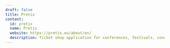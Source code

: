 ```yaml
---
draft: false
title: Pretix
content:
  id: pretix
  name: Pretix
  website: https://pretix.eu/about/en/
  description: Ticket shop application for conferences, festivals, concerts, tech events, shows, exhibitions, workshops, bar camps, etc.
---
```

